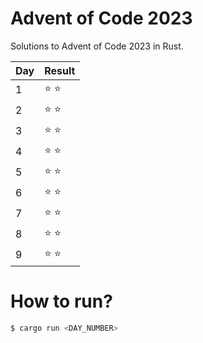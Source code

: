 # Advent of Code 2023
Solutions to Advent of Code 2023 in Rust.

| Day | Result        |
|-----|---------------|
| 1   | :star: :star: |
| 2   | :star: :star: |
| 3   | :star: :star: |
| 4   | :star: :star: |
| 5   | :star: :star: |
| 6   | :star: :star: |
| 7   | :star: :star: |
| 8   | :star: :star: |
| 9   | :star: :star: |




# How to run?
```bash
$ cargo run <DAY_NUMBER>
```